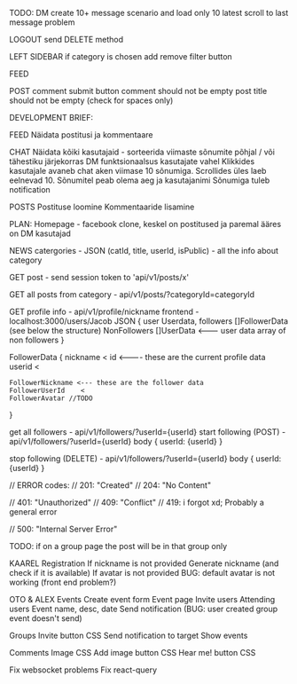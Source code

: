 TODO:
DM
create 10+ message scenario and load only 10 latest
scroll to last message problem

LOGOUT
send DELETE method

LEFT SIDEBAR
if category is chosen add remove filter button

FEED

POST
comment submit button
comment should not be empty
post title should not be empty (check for spaces only)

DEVELOPMENT BRIEF:

FEED
Näidata postitusi ja kommentaare

CHAT
Näidata kõiki kasutajaid - sorteerida viimaste sõnumite põhjal / või tähestiku järjekorras
DM funktsionaalsus kasutajate vahel
Klikkides kasutajale avaneb chat aken viimase 10 sõnumiga. Scrollides üles laeb eelnevad 10.
Sõnumitel peab olema aeg ja kasutajanimi
Sõnumiga tuleb notification

POSTS
Postituse loomine
Kommentaaride lisamine

PLAN:
Homepage - facebook clone, keskel on postitused ja paremal ääres on DM kasutajad

NEWS
catergories - JSON (catId, title, userId, isPublic) - all the info about category

GET post - send session token to 'api/v1/posts/x' 

GET all posts from category - api/v1/posts/?categoryId=categoryId

GET profile info - api/v1/profile/nickname
frontend - localhost:3000/users/Jacob
JSON {
    user Userdata,
    followers []FollowerData (see below the structure)
    NonFollowers []UserData <--- user data array of non followers
  }

FollowerData {
    nickname    <
    id         <---- these are the current profile data
    userid      <

    FollowerNickname <--- these are the follower data
    FollowerUserId    <
    FollowerAvatar //TODO

  }

get all followers - api/v1/followers/?userId={userId}
start following (POST) - api/v1/followers/?userId={userId}
body {
    userId: {userId}
  }

stop following (DELETE) - api/v1/followers/?userId={userId}
body {
    userId: {userId}
  }


// ERROR codes:
//    201: "Created"
//    204: "No Content"

//    401: "Unauthorized"
//    409: "Conflict"
//    419: i forgot xd; Probably a general error 

//    500: "Internal Server Error"

TODO: if on a group page the post will be in that group only

KAAREL 
Registration
  If nickname is not provided
    Generate nickname (and check if it is available)
  If avatar is not provided
    BUG: default avatar is not working (front end problem?)

OTO & ALEX
Events
  Create event form
  Event page
    Invite users
    Attending users
    Event name, desc, date
  Send notification (BUG: user created group event doesn't send)

Groups
  Invite button CSS
    Send notification to target
  Show events

Comments
  Image CSS
  Add image button CSS
  Hear me! button CSS

Fix websocket problems
Fix react-query

